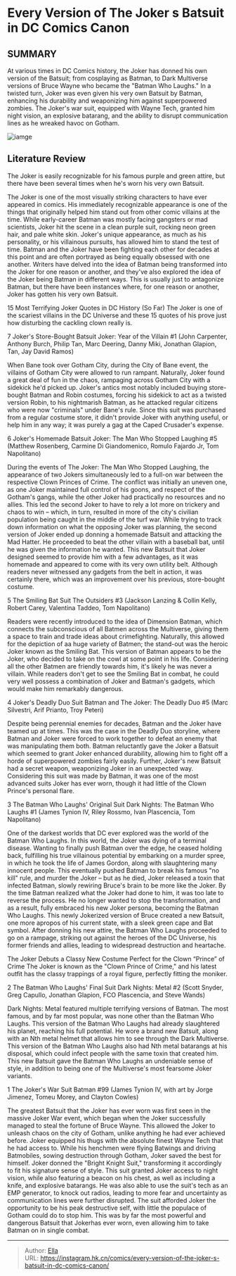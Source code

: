 # Every Version of The Joker s Batsuit in DC Comics Canon


## SUMMARY 


 At various times in DC Comics history, the Joker has donned his own version of the Batsuit; from cosplaying as Batman, to Dark Multiverse versions of Bruce Wayne who became the &#34;Batman Who Laughs.&#34; 
 In a twisted turn, Joker was even given his very own Batsuit by Batman, enhancing his durability and weaponizing him against superpowered zombies. 
 The Joker&#39;s war suit, equipped with Wayne Tech, granted him night vision, an explosive batarang, and the ability to disrupt communication lines as he wreaked havoc on Gotham. 

![iamge](https://static1.srcdn.com/wordpress/wp-content/uploads/wm/2024/01/joker-batsuits-in-dc-comics-art.jpg)

## Literature Review

The Joker is easily recognizable for his famous purple and green attire, but there have been several times when he&#39;s worn his very own Batsuit.




The Joker is one of the most visually striking characters to have ever appeared in comics. His immediately recognizable appearance is one of the things that originally helped him stand out from other comic villains at the time. While early-career Batman was mostly facing gangsters or mad scientists, Joker hit the scene in a clean purple suit, rocking neon green hair, and pale white skin.
Joker&#39;s unique appearance, as much as his personality, or his villainous pursuits, has allowed him to stand the test of time. Batman and the Joker have been fighting each other for decades at this point and are often portrayed as being equally obsessed with one another. Writers have delved into the idea of Batman being transformed into the Joker for one reason or another, and they&#39;ve also explored the idea of the Joker being Batman in different ways. This is usually just to antagonize Batman, but there have been instances where, for one reason or another, Joker has gotten his very own Batsuit.
            
 
 15 Most Terrifying Joker Quotes in DC History (So Far) 
The Joker is one of the scariest villains in the DC Universe and these 15 quotes of his prove just how disturbing the cackling clown really is.












 








 7  Joker&#39;s Store-Bought Batsuit 
Joker: Year of the Villain #1 (John Carpenter, Anthony Burch, Philip Tan, Marc Deering, Danny Miki, Jonathan Glapion, Tan, Jay David Ramos)
        

When Bane took over Gotham City, during the City of Bane event, the villains of Gotham City were allowed to run rampant. Naturally, Joker found a great deal of fun in the chaos, rampaging across Gotham City with a sidekick he&#39;d picked up. Joker&#39;s antics most notably included buying store-bought Batman and Robin costumes, forcing his sidekick to act as a twisted version Robin, to his nightmarish Batman, as he attacked regular citizens who were now &#34;criminals&#34; under Bane&#39;s rule. Since this suit was purchased from a regular costume store, it didn&#39;t provide Joker with anything useful, or help him in any way; it was purely a gag at the Caped Crusader&#39;s expense.





 6  Joker&#39;s Homemade Batsuit 
Joker: The Man Who Stopped Laughing #5 (Matthew Rosenberg, Carmine Di Giandomenico, Romulo Fajardo Jr, Tom Napolitano)
        

During the events of The Joker: The Man Who Stopped Laughing, the appearance of two Jokers simultaneously led to a full-on war between the respective Clown Princes of Crime. The conflict was initially an uneven one, as one Joker maintained full control of his goons, and respect of the Gotham&#39;s gangs, while the other Joker had practically no resources and no allies. This led the second Joker to have to rely a lot more on trickery and chaos to win – which, in turn, resulted in more of the city&#39;s civilian population being caught in the middle of the turf war.
While trying to track down information on what the opposing Joker was planning, the second version of Joker ended up donning a homemade Batsuit and attacking the Mad Hatter. He proceeded to beat the other villain with a baseball bat, until he was given the information he wanted. This new Batsuit that Joker designed seemed to provide him with a few advantages, as it was homemade and appeared to come with its very own utility belt. Although readers never witnessed any gadgets from the belt in action, it was certainly there, which was an improvement over his previous, store-bought costume.





 5  The Smiling Bat Suit 
The Outsiders #3 (Jackson Lanzing &amp; Collin Kelly, Robert Carey, Valentina Taddeo, Tom Napolitano)
        

Readers were recently introduced to the idea of Dimension Batman, which connects the subconscious of all Batmen across the Multiverse, giving them a space to train and trade ideas about crimefighting. Naturally, this allowed for the depiction of aa huge variety of Batmen; the stand-out was the heroic Joker known as the Smiling Bat. This version of Batman appears to be the Joker, who decided to take on the cowl at some point in his life. Considering all the other Batmen are friendly towards him, it&#39;s likely he was never a villain. While readers don&#39;t get to see the Smiling Bat in combat, he could very well possess a combination of Joker and Batman&#39;s gadgets, which would make him remarkably dangerous.





 4  Joker&#39;s Deadly Duo Suit 
Batman and The Joker: The Deadly Duo #5 (Marc Silvestri, Arif Prianto, Troy Peteri)


 







Despite being perennial enemies for decades, Batman and the Joker have teamed up at times. This was the case in the Deadly Duo storyline, where Batman and Joker were forced to work together to defeat an enemy that was manipulating them both. Batman reluctantly gave the Joker a Batsuit which seemed to grant Joker enhanced durability, allowing him to fight off a horde of superpowered zombies fairly easily. Further, Joker&#39;s new Batsuit had a secret weapon, weaponizing Joker in an unexpected way. Considering this suit was made by Batman, it was one of the most advanced suits Joker has ever worn, though it had little of the Clown Prince&#39;s personal flare.





 3  The Batman Who Laughs&#39; Original Suit 
Dark Nights: The Batman Who Laughs #1 (James Tynion IV, Riley Rossmo, Ivan Plascencia, Tom Napolitano)
        

One of the darkest worlds that DC ever explored was the world of the Batman Who Laughs. In this world, the Joker was dying of a terminal disease. Wanting to finally push Batman over the edge, he ceased holding back, fulfilling his true villainous potential by embarking on a murder spree, in which he took the life of James Gordon, along with slaughtering many innocent people. This eventually pushed Batman to break his famous &#34;no kill&#34; rule, and murder the Joker – but as he died, Joker released a toxin that infected Batman, slowly rewiring Bruce&#39;s brain to be more like the Joker.
By the time Batman realized what the Joker had done to him, it was too late to reverse the process. He no longer wanted to stop the transformation, and as a result, fully embraced his new Joker persona, becoming the Batman Who Laughs. This newly Jokerized version of Bruce created a new Batsuit, one more apropos of his current state, with a sleek green cape and Bat symbol. After donning his new attire, the Batman Who Laughs proceeded to go on a rampage, striking out against the heroes of the DC Universe, his former friends and allies, leading to widespread destruction and heartache.
            
 
 The Joker Debuts a Classy New Costume Perfect for the Clown “Prince” of Crime 
The Joker is known as the &#34;Clown Prince of Crime,&#34; and his latest outfit has the classy trappings of a royal figure, perfectly fitting the moniker. 








 2  The Batman Who Laughs&#39; Final Suit 
Dark Nights: Metal #2 (Scott Snyder, Greg Capullo, Jonathan Glapion, FCO Plascencia, and Steve Wands)


 







Dark Nights: Metal featured multiple terrifying versions of Batman. The most famous, and by far most popular, was none other than the Batman Who Laughs. This version of the Batman Who Laughs had already slaughtered his planet, reaching his full potential. He wore a brand new Batsuit, along with an Nth metal helmet that allows him to see through the Dark Multiverse. This version of the Batman Who Laughs also had Nth metal batarangs at his disposal, which could infect people with the same toxin that created him. This new Batsuit gave the Batman Who Laughs an undeniable sense of style, in addition to being one of the Multiverse&#39;s most fearsome Joker variants.





 1  The Joker&#39;s War Suit 
Batman #99 (James Tynion IV, with art by Jorge Jimenez, Tomeu Morey, and Clayton Cowles)


 







The greatest Batsuit that the Joker has ever worn was first seen in the massive Joker War event, which began when the Joker successfully managed to steal the fortune of Bruce Wayne. This allowed the Joker to unleash chaos on the city of Gotham, unlike anything he had ever achieved before. Joker equipped his thugs with the absolute finest Wayne Tech that he had access to. While his henchmen were flying Batwings and driving Batmobiles, sowing destruction through Gotham, Joker saved the best for himself. Joker donned the &#34;Bright Knight Suit,&#34; transforming it accordingly to fit his signature sense of style.
This suit granted Joker access to night vision, while also featuring a beacon on his chest, as well as including a knife, and explosive batarangs. He was also able to use the suit&#39;s tech as an EMP generator, to knock out radios, leading to more fear and uncertainty as communication lines were further disrupted. The suit afforded Joker the opportunity to be his peak destructive self, with little the populace of Gotham could do to stop him. This was by far the most powerful and dangerous Batsuit that Jokerhas ever worn, even allowing him to take Batman on in single combat.

---

> Author: [Ella](https://instagram.hk.cn/)  
> URL: https://instagram.hk.cn/comics/every-version-of-the-joker-s-batsuit-in-dc-comics-canon/  

